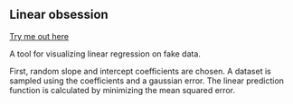 ## Linear obsession

[Try me out here](https://linear-obsession.firebaseapp.com)

A tool for visualizing linear regression on fake data.

First, random slope and intercept coefficients are chosen. A dataset is sampled using the coefficients and a gaussian error. The linear prediction function is calculated by minimizing the mean squared error.
